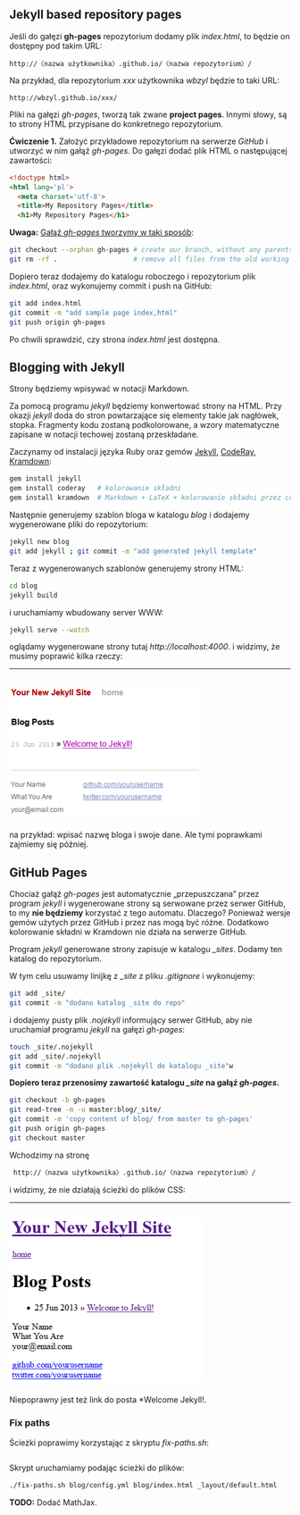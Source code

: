 ## Jekyll based repository pages

Jeśli do gałęzi **gh-pages** repozytorium dodamy plik *index.html*,
to będzie on dostępny pod takim URL:

    http://〈nazwa użytkownika〉.github.io/〈nazwa repozytorium〉/

Na przykład, dla repozytorium *xxx* użytkownika *wbzyl* będzie to taki URL:

    http://wbzyl.github.io/xxx/

Pliki na gałęzi *gh-pages*, tworzą tak zwane **project pages**.
Innymi słowy, są to strony HTML przypisane do konkretnego repozytorium.

**Ćwiczenie 1.** Założyć przykładowe repozytorium
na serwerze *GitHub* i utworzyć w nim gałąź *gh-pages*.
Do gałęzi dodać plik HTML o następującej zawartości:

```html
<!doctype html>
<html lang='pl'>
  <meta charset='utf-8'>
  <title>My Repository Pages</title>
  <h1>My Repository Pages</h1>
```
**Uwaga:**
[Gałąź *gh-pages* tworzymy w taki sposób](https://help.github.com/articles/creating-project-pages-manually):

```sh
git checkout --orphan gh-pages # create our branch, without any parents
git rm -rf .                   # remove all files from the old working tree
```

Dopiero teraz dodajemy do katalogu roboczego i repozytorium plik
*index.html*, oraz wykonujemy commit i push na GitHub:

```sh
git add index.html
git commit -m "add sample page index,html"
git push origin gh-pages
```

Po chwili sprawdzić, czy strona *index.html* jest dostępna.


## Blogging with Jekyll

Strony będziemy wpisywać w notacji Markdown.

Za pomocą programu *jekyll* będziemy konwertować strony na HTML. Przy
okazji *jekyll* doda do stron powtarzające się elementy takie jak
nagłówek, stopka. Fragmenty kodu zostaną podkolorowane, a wzory
matematyczne zapisane w notacji techowej zostaną przeskładane.

Zaczynamy od instalacji języka Ruby oraz gemów
[Jekyll](https://github.com/mojombo/jekyll),
[CodeRay](http://coderay.rubychan.de/),
[Kramdown](http://kramdown.rubyforge.org/):

```sh
gem install jekyll
gem install coderay   # kolorowanie składni
gem install kramdown  # Markdown + LaTeX + kolorowanie składni przez coderay
```

Następnie generujemy szablon bloga w katalogu *blog*
i dodajemy wygenerowane pliki do repozytorium:

```sh
jekyll new blog
git add jekyll ; git commit -m "add generated jekyll template"
```

Teraz z wygenerowanych szablonów generujemy strony HTML:

```sh
cd blog
jekyll build
```

i uruchamiamy wbudowany server WWW:

```sh
jekyll serve --watch
```

oglądamy wygenerowane strony tutaj *http://localhost:4000*.
i widzimy, że musimy poprawić kilka rzeczy:

----
![jekyll index page](/images/index-page.png)
----

na przykład: wpisać nazwę bloga i swoje dane.
Ale tymi poprawkami zajmiemy się później.


## GitHub Pages

Chociaż gałąź *gh-pages* jest automatycznie „przepuszczana” przez
program *jekyll* i wygenerowane strony są serwowane przez serwer
GitHub, to my **nie będziemy** korzystać z tego automatu.
Dlaczego? Ponieważ wersje gemów użytych przez GitHub i przez nas mogą
być różne. Dodatkowo kolorowanie składni w Kramdown nie działa
na serwerze GitHub.

Program *jekyll* generowane strony zapisuje w katalogu *\_sites*.
Dodamy ten katalog do repozytorium.

W tym celu usuwamy linijkę z *_site* z pliku *.gitignore* i wykonujemy:

```sh
git add _site/
git commit -m "dodano katalog _site do repo"
```
i dodajemy pusty plik *.nojekyll* informujący serwer GitHub, aby
nie uruchamiał programu *jekyll* na gałęzi *gh-pages*:

```sh
touch _site/.nojekyll
git add _site/.nojekyll
git commit -m "dodano plik .nojekyll do katalogu _site"w
```

**Dopiero teraz przenosimy zawartość katalogu *_site* na gałąź
*gh-pages*.**

```sh
git checkout -b gh-pages
git read-tree -m -u master:blog/_site/
git commit -m 'copy content of blog/ from master to gh-pages'
git push origin gh-pages
git checkout master
```
Wchodzimy na stronę

```sh
 http://〈nazwa użytkownika〉.github.io/〈nazwa repozytorium〉/
```

i widzimy, że nie działają ścieżki do plików CSS:

----
![jekyll index page](/images/index-gh-page.png)
----

Niepoprawny jest też link do posta *Welcome Jekyll!.


### Fix paths

Ścieżki poprawimy korzystając z skryptu *fix-paths.sh*:

```sh

```

Skrypt uruchamiamy podając ścieżki do plików:

```sh
./fix-paths.sh blog/config.yml blog/index.html _layout/default.html
```




**TODO:** Dodać MathJax.
